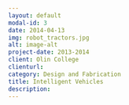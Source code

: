 ```yaml
---
layout: default
modal-id: 3
date: 2014-04-13
img: robot_tractors.jpg
alt: image-alt
project-date: 2013-2014
client: Olin College
clienturl:
category: Design and Fabrication
title: Intelligent Vehicles
description:
---
```


